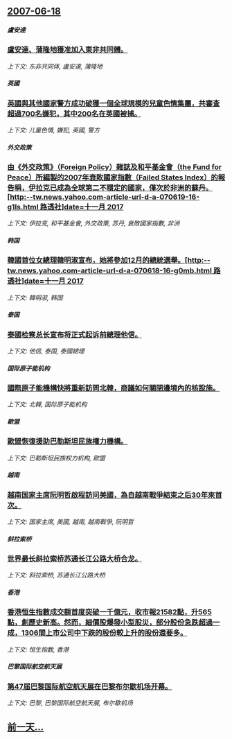 ## [2007-06-18](/news/2007/06/18/index.md)

##### 盧安達
### [ 盧安達、蒲隆地獲准加入東非共同體。](/news/2007/06/18/盧安達-蒲隆地獲准加入東非共同體.md)
_上下文: 东非共同体, 盧安達, 蒲隆地_

##### 英國
### [英國與其他國家警方成功破獲一個全球規模的兒童色情集團，共審查超過700名嫌犯，其中200名在英國被捕。](/news/2007/06/18/英國與其他國家警方成功破獲一個全球規模的兒童色情集團-共審查超過700名嫌犯-其中200名在英國被捕.md)
_上下文: 儿童色情, 嫌犯, 英國, 警方_

##### 外交政策
### [由《外交政策》（Foreign Policy）雜誌及和平基金會（the Fund for Peace）所編製的2007年衰敗國家指數（Failed States Index）的報告稱，伊拉克已成為全球第二不穩定的國家，僅次於非洲的蘇丹。[http:--tw.news.yahoo.com-article-url-d-a-070619-16-g1ls.html 路透社]date=十一月 2017 ](/news/2007/06/18/由-外交政策-Foreign-Policy-雜誌及和平基金會-the-Fund-for-Peace-所編製的2007年.md)
_上下文: 伊拉克, 和平基金會, 外交政策, 苏丹, 衰敗國家指數, 非洲_

##### 韩国
### [韓國首位女總理韓明淑宣布，她將參加12月的總統選舉。[http:--tw.news.yahoo.com-article-url-d-a-070618-16-g0mb.html 路透社]date=十一月 2017 ](/news/2007/06/18/韓國首位女總理韓明淑宣布-她將參加12月的總統選舉-http-twnewsyahoocom-article.md)
_上下文: 韓明淑, 韩国_

##### 泰国
### [泰國检察总长宣布将正式起诉前總理他信。](/news/2007/06/18/泰國检察总长宣布将正式起诉前總理他信.md)
_上下文: 他信, 泰国, 泰國總理_

##### 国际原子能机构
### [國際原子能機構快將重新訪問北韓，商議如何關閉邊境內的核設施。](/news/2007/06/18/國際原子能機構快將重新訪問北韓-商議如何關閉邊境內的核設施.md)
_上下文: 北韓, 国际原子能机构_

##### 歐盟
### [歐盟恢復援助巴勒斯坦民族權力機構。](/news/2007/06/18/歐盟恢復援助巴勒斯坦民族權力機構.md)
_上下文: 巴勒斯坦民族权力机构, 歐盟_

##### 越南
### [越南国家主席阮明哲啟程訪问美國，為自越南戰爭結束之后30年來首次。](/news/2007/06/18/越南国家主席阮明哲啟程訪问美國-為自越南戰爭結束之后30年來首次.md)
_上下文: 国家主席, 美國, 越南, 越南戰爭, 阮明哲_

##### 斜拉索桥
### [世界最长斜拉索桥苏通长江公路大桥合龙。](/news/2007/06/18/世界最长斜拉索桥苏通长江公路大桥合龙.md)
_上下文: 斜拉索桥, 苏通长江公路大桥_

##### 香港
### [香港恒生指數成交額首度突破一千億元，收市報21582點，升565點，創歷史新高。然而，細價股爆發小型股災，部分股份急跌超過一成，1306間上市公司中下跌的股份較上升的股份還要多。](/news/2007/06/18/香港恒生指數成交額首度突破一千億元-收市報21582點-升565點-創歷史新高-然而-細價股爆發小型股災-部分股份急跌超.md)
_上下文: 恒生指数, 香港_

##### 巴黎国际航空航天展
### [第47届巴黎国际航空航天展在巴黎布尔歇机场开幕。](/news/2007/06/18/第47届巴黎国际航空航天展在巴黎布尔歇机场开幕.md)
_上下文: 巴黎, 巴黎国际航空航天展, 布尔歇机场_

## [前一天...](/news/2007/06/17/index.md)

